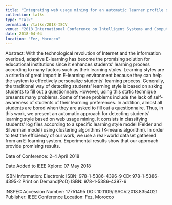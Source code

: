 ```yaml
---
title: "Integrating web usage mining for an automatic learner profile detection: A learning styles-based approach"
collection: talks
type: "Talk"
permalink: /talks/2018-ISCV
venue: "2018 International Conference on Intelligent Systems and Computer Vision (ISCV)"
date: 2018-04-04
location: "Fez, Morocco"
---
```


Abstract:
With the technological revolution of Internet and the information overload, adaptive E-learning has become the promising solution for educational institutions since it enhances students' learning process according to many factors such as their learning styles. Learning styles are a criteria of great import in E-learning environment because they can help the system to effectively personalize students' learning process. Generally, the traditional way of detecting students' learning style is based on asking students to fill out a questionnaire. However, using this static technique presents many problems. Some of these problems include the lack of self-awareness of students of their learning preferences. In addition, almost all students are bored when they are asked to fill out a questionnaire. Thus, in this work, we present an automatic approach for detecting students' learning style based on web usage mining. It consists in classifying students' log files according to a specific learning style model (Felder and Silverman model) using clustering algorithms (K-means algorithm). In order to test the efficiency of our work, we use a real-world dataset gathered from an E-learning system. Experimental results show that our approach provide promising results.

Date of Conference: 2-4 April 2018

Date Added to IEEE Xplore: 07 May 2018

ISBN Information:
Electronic ISBN: 978-1-5386-4396-9
CD: 978-1-5386-4395-2
Print on Demand(PoD) ISBN: 978-1-5386-4397-6

INSPEC Accession Number: 17751495
DOI: 10.1109/ISACV.2018.8354021
Publisher: IEEE
Conference Location: Fez, Morocco
